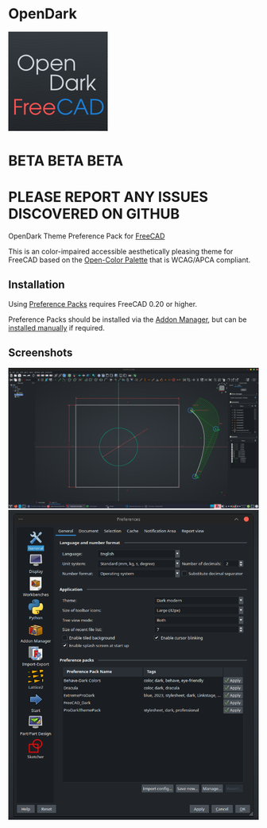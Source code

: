 # OpenDark
![Colours](resources/icons/OpenDark.png)

# BETA BETA BETA
# PLEASE REPORT ANY ISSUES DISCOVERED ON GITHUB

OpenDark Theme Preference Pack for [FreeCAD](https://www.freecadweb.org)

This is an color-impaired accessible aesthetically pleasing theme for FreeCAD based on the [Open-Color Palette](https://github.com/yeun/open-color) that is WCAG/APCA compliant.


## Installation

Using [Preference Packs](https://wiki.freecadweb.org/Preference_Packs) requires FreeCAD 0.20 or higher.

Preference Packs should be installed via the [Addon Manager](https://github.com/FreeCAD/FreeCAD-addons), but can be [installed manually](https://wiki.freecadweb.org/Preference_Packs#Distributing_a_pack) if required.

## Screenshots

![Screenshots](resources/images/OpenDark_sketcher.png)
![Screenshots](resources/images/OpenDark_prefs.png)
